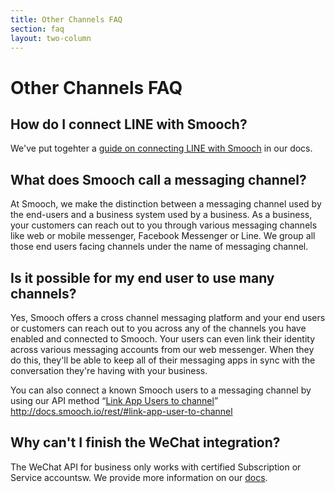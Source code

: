```yaml
---
title: Other Channels FAQ
section: faq
layout: two-column
---
```


# Other Channels FAQ

## How do I connect LINE with Smooch?

We've put togehter a [guide on connecting LINE with Smooch](/guide/ott-messengers/#line) in our docs.

## What does Smooch call a messaging channel?

At Smooch, we make the distinction between a messaging channel used by the end-users and a business system used by a business. As a business, your customers can reach out to you through various messaging channels like web or mobile messenger, Facebook Messenger or Line. We group all those end users facing channels under the name of messaging channel.

## Is it possible for my end user to use many channels?

Yes, Smooch offers a cross channel messaging platform and your end users or customers can reach out to you across any of the channels you have enabled and connected to Smooch. Your users can even link their identity across various messaging accounts from our web messenger. When they do this, they'll be able to keep all of their messaging apps in sync with the conversation they're having with your business.

You can also connect a known Smooch users to a messaging channel by using our API method “[Link App Users to channel](http://docs.smooch.io/rest/#link-app-user-to-channel)” http://docs.smooch.io/rest/#link-app-user-to-channel

## Why can't I finish the WeChat integration?

The WeChat API for business only works with certified Subscription or Service accountsw. We provide more information on our [docs](/guide/ott-messengers/#wechat).
